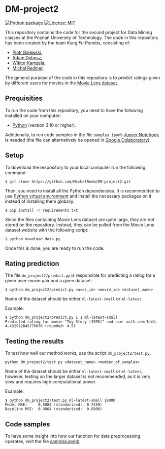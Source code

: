 # DM-project2

[![Python package](https://github.com/MichalRedm/DM-project2/actions/workflows/python-package.yml/badge.svg)](https://github.com/MichalRedm/DM-project2/actions/workflows/python-package.yml)
[![License: MIT](https://img.shields.io/badge/License-MIT-yellow.svg)](https://opensource.org/licenses/MIT)

This repository contains the code for the second project for Data Mining classes at the Poznań University of Technology. The code in this repository has been created by the team *Kung Fu Pandas*, consisting of:
- [Piotr Balewski](https://github.com/PBalewski),
- [Adam Dobosz](https://github.com/addobosz),
- [Wiktor Kamzela](https://github.com/Wector1),
- [Michał Redmer](https://github.com/MichalRedm).

The general purpose of the code in this repository is to predict ratings given by different users for movies in the [Movie Lens dataset](https://grouplens.org/datasets/movielens/).

## Prequisities

To run the code from this repository, you need to have the following installed on your computer:
- [Python](https://www.python.org/downloads/) (version 3.10 or higher).

Additionally, to run code samples in the file `samples.ipynb` [Jupyer Notebook](https://jupyter.org/install) is needed (the file can alternatively be opened in [Google Colaboratory](https://colab.research.google.com/)).

## Setup

To download the respository to your local computer run the following command:

```
$ git clone https://github.com/MichalRedm/DM-project2.git
```

Then, you need to install all the Python dependencies. It is recommended to use [Python virtual environment](https://docs.python.org/3/library/venv.html) and install the necessary packages on it instead of installing them globally.

```
$ pip install -r requirements.txt
```

Since the files containing Movie Lens dataset are quite large, they are not stored on the repository. Instead, they can be pulled from the Movie Lens dataset website with the following script:

```
$ python download_data.py
```

Once this is done, you are ready to run the code.

## Rating prediction

The file `dm_project2/predict.py` is responsible for predicting a rating for a given user-movie pair and a given dataset:
```
$ python dm_project2/predict.py <user_id> <movie_id> <dataset_name>
```
Name of the dataset should be either `ml-latest-small` or `ml-latest`.

Example:
```
$ python dm_project2/predict.py 1 1 ml-latest-small
Predicted rating for movie "Toy Story (1995)" and user with userId=1: 4.432912849776076 (rounded: 4.5)
```

## Testing the results

To test how well our method works, use the script `dm_project2/test.py`.
```
python dm_project2/test.py <dataset_name> <number_of_samples>
```
Name of the dataset should be either `ml-latest-small` or `ml-latest`; however, testing on the larger dataset is not recommended, as it is very slow and requires high computational power.

Example:
```
$ python dm_project2/test.py ml-latest-small 10000
Model MSE:     0.8084 (standarized:  0.7450)
Baseline MSE:  0.9664 (standarized:  0.8906)
```

## Code samples

To have some insight into how our function for data preprocessing operates, visit the file [samples.ipynb](https://github.com/MichalRedm/DM-project2/blob/main/dm_project2/samples.ipynb).
